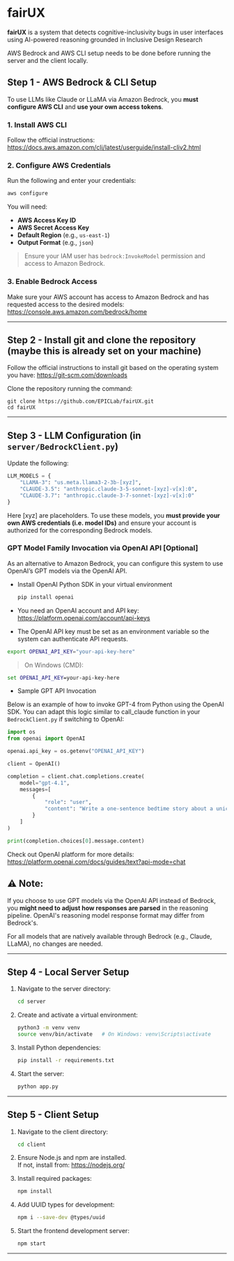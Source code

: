# fairUX

**fairUX** is a system that detects cognitive-inclusivity bugs in user interfaces using AI-powered reasoning grounded in Inclusive Design Research

AWS Bedrock and AWS CLI setup needs to be done before running the server and the client locally.

## Step 1 - AWS Bedrock & CLI Setup

To use LLMs like Claude or LLaMA via Amazon Bedrock, you **must configure AWS CLI** and **use your own access tokens**.

### 1. Install AWS CLI

Follow the official instructions: https://docs.aws.amazon.com/cli/latest/userguide/install-cliv2.html

### 2. Configure AWS Credentials

Run the following and enter your credentials:
```bash
aws configure
```

You will need:
- **AWS Access Key ID**
- **AWS Secret Access Key**
- **Default Region** (e.g., `us-east-1`)
- **Output Format** (e.g., `json`)

> Ensure your IAM user has `bedrock:InvokeModel` permission and access to Amazon Bedrock.

### 3. Enable Bedrock Access

Make sure your AWS account has access to Amazon Bedrock and has requested access to the desired models: https://console.aws.amazon.com/bedrock/home

---

## Step 2 - Install git and clone the repository (maybe this is already set on your machine)

Follow the official instructions to install git based on the operating system you have: https://git-scm.com/downloads

Clone the repository running the command:
```
git clone https://github.com/EPICLab/fairUX.git
cd fairUX
```


---

## Step 3 - LLM Configuration (in `server/BedrockClient.py`)

Update the following:

```python
LLM_MODELS = {
    "LLAMA-3": "us.meta.llama3-2-3b-[xyz]",
    "CLAUDE-3.5": "anthropic.claude-3-5-sonnet-[xyz]-v[x]:0",
    "CLAUDE-3.7": "anthropic.claude-3-7-sonnet-[xyz]-v[x]:0"
}
```

Here [xyz] are placeholders. To use these models, you **must provide your own AWS credentials (i.e. model IDs)** and ensure your account is authorized for the corresponding Bedrock models. 

### GPT Model Family Invocation via OpenAI API [Optional]

As an alternative to Amazon Bedrock, you can configure this system to use OpenAI’s GPT models via the OpenAI API.

- Install OpenAI Python SDK in your virtual environment 
  ```bash
  pip install openai
  ```

- You need an OpenAI account and API key: https://platform.openai.com/account/api-keys

- The OpenAI API key must be set as an environment variable so the system can authenticate API requests.

```bash
export OPENAI_API_KEY="your-api-key-here"
```

> On Windows (CMD):
```cmd
set OPENAI_API_KEY=your-api-key-here
```

- Sample GPT API Invocation

Below is an example of how to invoke GPT-4 from Python using the OpenAI SDK. You can adapt this logic similar to call_claude function in your `BedrockClient.py` if switching to OpenAI:

```python
import os
from openai import OpenAI

openai.api_key = os.getenv("OPENAI_API_KEY")

client = OpenAI()

completion = client.chat.completions.create(
    model="gpt-4.1",
    messages=[
        {
            "role": "user",
            "content": "Write a one-sentence bedtime story about a unicorn."
        }
    ]
)

print(completion.choices[0].message.content)
```

Check out OpenAI platform for more details: https://platform.openai.com/docs/guides/text?api-mode=chat

## ⚠️ Note: 

If you choose to use GPT models via the OpenAI API instead of Bedrock, you **might need to adjust how responses are parsed** in the reasoning pipeline. OpenAI's reasoning model response format may differ from Bedrock's.

For all models that are natively available through Bedrock (e.g., Claude, LLaMA), no changes are needed.


---

## Step 4 -  Local Server Setup

1. Navigate to the server directory:
   ```bash
   cd server
   ```

2. Create and activate a virtual environment:
   ```bash
   python3 -m venv venv
   source venv/bin/activate   # On Windows: venv\Scripts\activate
   ```

3. Install Python dependencies:
   ```bash
   pip install -r requirements.txt
   ```

4. Start the server:
   ```bash
   python app.py
   ```

---

## Step 5 -  Client Setup

1. Navigate to the client directory:
   ```bash
   cd client
   ```

2. Ensure Node.js and npm are installed.  
   If not, install from: https://nodejs.org/ 

3. Install required packages:
   ```bash
   npm install
   ```

4. Add UUID types for development:
   ```bash
   npm i --save-dev @types/uuid
   ```

5. Start the frontend development server:
   ```bash
   npm start
   ```

---




